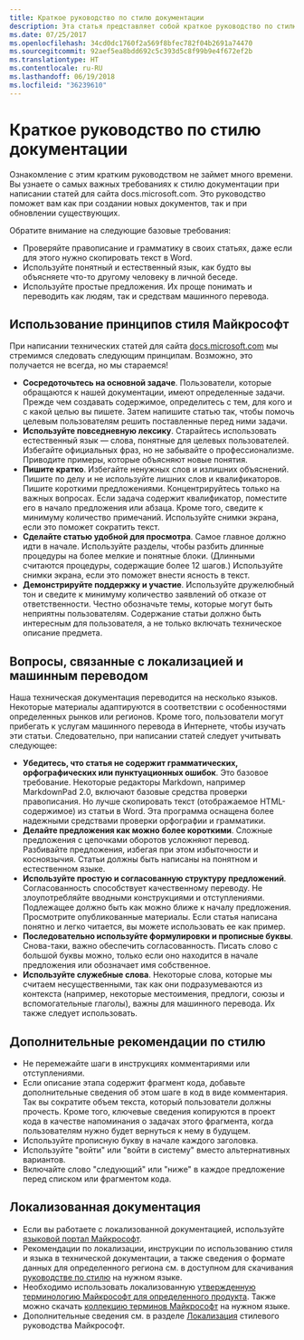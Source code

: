 ```yaml
---
title: Краткое руководство по стилю документации
description: Эта статья представляет собой краткое руководство по стилю документации, содержащее общие принципы для начала работы по написанию статей для сайта docs.microsoft.com.
ms.date: 07/25/2017
ms.openlocfilehash: 34cd0dc1760f2a569f8bfec782f04b2691a74470
ms.sourcegitcommit: 92aef5ea8bdd692c5c393d5c8f99b9e4f672ef2b
ms.translationtype: HT
ms.contentlocale: ru-RU
ms.lasthandoff: 06/19/2018
ms.locfileid: "36239610"
---
```

# <a name="docs-style-and-voice-quick-start"></a>Краткое руководство по стилю документации

Ознакомление с этим кратким руководством не займет много времени. Вы узнаете о самых важных требованиях к стилю документации при написании статей для сайта docs.microsoft.com. Это руководство поможет вам как при создании новых документов, так и при обновлении существующих.

Обратите внимание на следующие базовые требования:

- Проверяйте правописание и грамматику в своих статьях, даже если для этого нужно скопировать текст в Word.
- Используйте понятный и естественный язык, как будто вы объясняете что-то другому человеку в личной беседе.
- Используйте простые предложения. Их проще понимать и переводить как людям, так и средствам машинного перевода.

## <a name="use-the-microsoft-voice-principles"></a>Использование принципов стиля Майкрософт

При написании технических статей для сайта [docs.microsoft.com](https://docs.microsoft.com) мы стремимся следовать следующим принципам. Возможно, это получается не всегда, но мы стараемся!

- **Сосредоточьтесь на основной задаче**. Пользователи, которые обращаются к нашей документации, имеют определенные задачи. Прежде чем создавать содержимое, определитесь с тем, для кого и с какой целью вы пишете. Затем напишите статью так, чтобы помочь целевым пользователям решить поставленные перед ними задачи.
- **Используйте повседневную лексику**. Старайтесь использовать естественный язык — слова, понятные для целевых пользователей. Избегайте официальных фраз, но не забывайте о профессионализме. Приводите примеры, которые объясняют новые понятия.
- **Пишите кратко**. Избегайте ненужных слов и излишних объяснений. Пишите по делу и не используйте лишних слов и квалификаторов. Пишите короткими предложениями. Концентрируйтесь только на важных вопросах. Если задача содержит квалификатор, поместите его в начало предложения или абзаца. Кроме того, сведите к минимуму количество примечаний. Используйте снимки экрана, если это поможет сократить текст.
- **Сделайте статью удобной для просмотра**. Самое главное должно идти в начале. Используйте разделы, чтобы разбить длинные процедуры на более мелкие и понятные блоки. (Длинными считаются процедуры, содержащие более 12 шагов.) Используйте снимки экрана, если это поможет внести ясность в текст.
- **Демонстрируйте поддержку и участие**. Используйте дружелюбный тон и сведите к минимуму количество заявлений об отказе от ответственности. Честно обозначьте темы, которые могут быть неприятны пользователям. Содержание статьи должно быть интересным для пользователя, а не только включать техническое описание предмета.

## <a name="consider-localization-and-machine-translation"></a>Вопросы, связанные с локализацией и машинным переводом

Наша техническая документация переводится на несколько языков. Некоторые материалы адаптируются в соответствии с особенностями определенных рынков или регионов. Кроме того, пользователи могут прибегать к услугам машинного перевода в Интернете, чтобы изучать эти статьи. Следовательно, при написании статей следует учитывать следующее:

- **Убедитесь, что статья не содержит грамматических, орфографических или пунктуационных ошибок**. Это базовое требование. Некоторые редакторы Markdown, например MarkdownPad 2.0, включают базовые средства проверки правописания. Но лучше скопировать текст (отображаемое HTML-содержимое) из статьи в Word. Эта программа оснащена более надежными средствами проверки орфографии и грамматики.
- **Делайте предложения как можно более короткими**. Сложные предложения с цепочками оборотов усложняют перевод. Разбивайте предложения, избегая при этом избыточности и косноязычия. Статьи должны быть написаны на понятном и естественном языке.
- **Используйте простую и согласованную структуру предложений**. Согласованность способствует качественному переводу. Не злоупотребляйте вводными конструкциями и отступлениями. Подлежащее должно быть как можно ближе к началу предложения. Просмотрите опубликованные материалы. Если статья написана понятно и легко читается, вы можете использовать ее как пример.
- **Последовательно используйте формулировки и прописные буквы**. Снова-таки, важно обеспечить согласованность. Писать слово с большой буквы можно, только если оно находится в начале предложения или обозначает имя собственное.
- **Используйте служебные слова**. Некоторые слова, которые мы считаем несущественными, так как они подразумеваются из контекста (например, некоторые местоимения, предлоги, союзы и вспомогательные глаголы), важны для машинного перевода. Их также следует использовать.

## <a name="other-style-and-voice-issues-to-watch-for"></a>Дополнительные рекомендации по стилю

- Не перемежайте шаги в инструкциях комментариями или отступлениями.
- Если описание этапа содержит фрагмент кода, добавьте дополнительные сведения об этом шаге в код в виде комментария. Так вы сократите объем текста, который пользователи должны прочесть. Кроме того, ключевые сведения копируются в проект кода в качестве напоминания о задачах этого фрагмента, когда пользователям нужно будет вернуться к нему в будущем.
- Используйте прописную букву в начале каждого заголовка.
- Используйте "войти" или "войти в систему" вместо альтернативных вариантов.
- Включайте слово "следующий" или "ниже" в каждое предложение перед списком или фрагментом кода.

## <a name="localized-documentation"></a>Локализованная документация

- Если вы работаете с локализованной документацией, используйте [языковой портал Майкрософт](https://www.microsoft.com/Language/Default.aspx).
- Рекомендации по локализации, инструкции по использованию стиля и языка в технической документации, а также сведения о формате данных для определенного региона см. в доступном для скачивания [руководстве по стилю](https://www.microsoft.com/Language/StyleGuides) на нужном языке.
- Необходимо использовать локализованную [утвержденную терминологию Майкрософт для определенного продукта](https://www.microsoft.com/Language/Default.aspx). Также можно скачать [коллекцию терминов Майкрософт](https://www.microsoft.com/Language/Terminology.aspx) на нужном языке.
- Дополнительные сведения см. в разделе [Локализация](https://docs.microsoft.com/style-guide/global-communications/) стилевого руководства Майкрософт.

